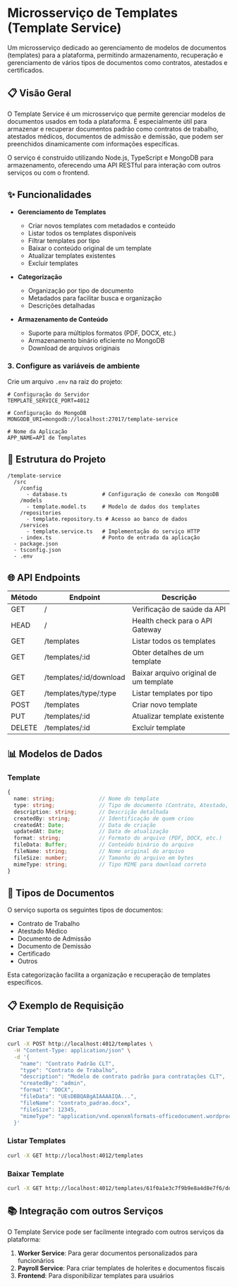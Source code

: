 # Microsserviço de Templates (Template Service)

Um microsserviço dedicado ao gerenciamento de modelos de documentos (templates) para a plataforma, permitindo armazenamento, recuperação e gerenciamento de vários tipos de documentos como contratos, atestados e certificados.

## 📋 Visão Geral

O Template Service é um microsserviço que permite gerenciar modelos de documentos usados em toda a plataforma. É especialmente útil para armazenar e recuperar documentos padrão como contratos de trabalho, atestados médicos, documentos de admissão e demissão, que podem ser preenchidos dinamicamente com informações específicas.

O serviço é construído utilizando Node.js, TypeScript e MongoDB para armazenamento, oferecendo uma API RESTful para interação com outros serviços ou com o frontend.

## ✨ Funcionalidades

- **Gerenciamento de Templates**
  - Criar novos templates com metadados e conteúdo
  - Listar todos os templates disponíveis
  - Filtrar templates por tipo
  - Baixar o conteúdo original de um template
  - Atualizar templates existentes
  - Excluir templates

- **Categorização**
  - Organização por tipo de documento
  - Metadados para facilitar busca e organização
  - Descrições detalhadas

- **Armazenamento de Conteúdo**
  - Suporte para múltiplos formatos (PDF, DOCX, etc.)
  - Armazenamento binário eficiente no MongoDB
  - Download de arquivos originais

### 3. Configure as variáveis de ambiente

Crie um arquivo `.env` na raiz do projeto:

```
# Configuração do Servidor
TEMPLATE_SERVICE_PORT=4012

# Configuração do MongoDB
MONGODB_URI=mongodb://localhost:27017/template-service

# Nome da Aplicação
APP_NAME=API de Templates
```
## 📂 Estrutura do Projeto

```
/template-service
  /src
    /config
      - database.ts           # Configuração de conexão com MongoDB
    /models
      - template.model.ts     # Modelo de dados dos templates
    /repositories
      - template.repository.ts # Acesso ao banco de dados
    /services
      - template.service.ts   # Implementação do serviço HTTP
    - index.ts                # Ponto de entrada da aplicação
  - package.json
  - tsconfig.json
  - .env
```

## 🌐 API Endpoints

| Método | Endpoint | Descrição |
|--------|----------|-----------|
| GET | / | Verificação de saúde da API |
| HEAD | / | Health check para o API Gateway |
| GET | /templates | Listar todos os templates |
| GET | /templates/:id | Obter detalhes de um template |
| GET | /templates/:id/download | Baixar arquivo original de um template |
| GET | /templates/type/:type | Listar templates por tipo |
| POST | /templates | Criar novo template |
| PUT | /templates/:id | Atualizar template existente |
| DELETE | /templates/:id | Excluir template |

## 📊 Modelos de Dados

### Template

```typescript
{
  name: string;              // Nome do template
  type: string;              // Tipo de documento (Contrato, Atestado, etc.)
  description: string;       // Descrição detalhada
  createdBy: string;         // Identificação de quem criou
  createdAt: Date;           // Data de criação
  updatedAt: Date;           // Data de atualização
  format: string;            // Formato do arquivo (PDF, DOCX, etc.)
  fileData: Buffer;          // Conteúdo binário do arquivo
  fileName: string;          // Nome original do arquivo
  fileSize: number;          // Tamanho do arquivo em bytes
  mimeType: string;          // Tipo MIME para download correto
}
```

## 📃 Tipos de Documentos

O serviço suporta os seguintes tipos de documentos:

- Contrato de Trabalho
- Atestado Médico
- Documento de Admissão
- Documento de Demissão
- Certificado
- Outros

Esta categorização facilita a organização e recuperação de templates específicos.

## 📋 Exemplo de Requisição

### Criar Template

```bash
curl -X POST http://localhost:4012/templates \
  -H "Content-Type: application/json" \
  -d '{
    "name": "Contrato Padrão CLT",
    "type": "Contrato de Trabalho",
    "description": "Modelo de contrato padrão para contratações CLT",
    "createdBy": "admin",
    "format": "DOCX",
    "fileData": "UEsDBBQABgAIAAAAIQA...", 
    "fileName": "contrato_padrao.docx",
    "fileSize": 12345,
    "mimeType": "application/vnd.openxmlformats-officedocument.wordprocessingml.document"
  }'
```

### Listar Templates

```bash
curl -X GET http://localhost:4012/templates
```

### Baixar Template

```bash
curl -X GET http://localhost:4012/templates/61f0a1e3c7f9b9e8a4d8e7f6/download -o template.docx
```

## 📚 Integração com outros Serviços

O Template Service pode ser facilmente integrado com outros serviços da plataforma:

1. **Worker Service**: Para gerar documentos personalizados para funcionários
2. **Payroll Service**: Para criar templates de holerites e documentos fiscais
3. **Frontend**: Para disponibilizar templates para usuários
